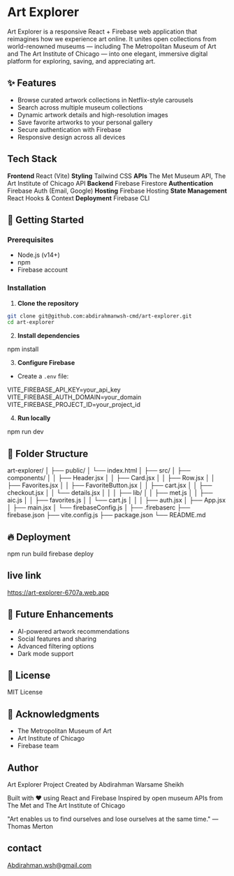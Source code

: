 # Art Explorer

Art Explorer is a responsive React + Firebase web application that reimagines how we experience art online.
It unites open collections from world-renowned museums — including The Metropolitan Museum of Art and The Art Institute of Chicago — into one elegant, immersive digital platform for exploring, saving, and appreciating art.

## ✨ Features

-  Browse curated artwork collections in Netflix-style carousels
-  Search across multiple museum collections
-  Dynamic artwork details and high-resolution images
-  Save favorite artworks to your personal gallery
-  Secure authentication with Firebase
-  Responsive design across all devices

## Tech Stack
**Frontend**	React (Vite)
**Styling**	Tailwind CSS
**APIs**	The Met Museum API, The Art Institute of Chicago API
**Backend**	Firebase Firestore
**Authentication**	Firebase Auth (Email, Google)
**Hosting**	Firebase Hosting
**State Management**	React Hooks & Context
**Deployment**	Firebase CLI
## 🚀 Getting Started

### Prerequisites
- Node.js (v14+)
- npm
- Firebase account

### Installation

1. **Clone the repository**
```bash
git clone git@github.com:abdirahmanwsh-cmd/art-explorer.git
cd art-explorer
```

2. **Install dependencies**

npm install


3. **Configure Firebase**
- Create a `.env` file:

VITE_FIREBASE_API_KEY=your_api_key
VITE_FIREBASE_AUTH_DOMAIN=your_domain
VITE_FIREBASE_PROJECT_ID=your_project_id


4. **Run locally**

npm run dev


## 📁 Folder Structure

art-explorer/
│
├── public/
│   └── index.html
│
├── src/
│   ├── components/
│   │   ├── Header.jsx
│   │   ├── Card.jsx
│   │   ├── Row.jsx
│   │   ├── Favorites.jsx
│   │   ├── FavoriteButton.jsx
│   │   ├── cart.jsx
│   │   ├── checkout.jsx
│   │   └── details.jsx
│   │
│   ├── lib/
│   │   ├── met.js
│   │   ├── aic.js
│   │   ├── favorites.js
│   │   └── cart.js
│   │
│   ├── auth.jsx
│   ├── App.jsx
│   ├── main.jsx
│   └── firebaseConfig.js
│
├── .firebaserc
├── firebase.json
├── vite.config.js
├── package.json
└── README.md

## 🔥 Deployment


npm run build
firebase deploy

## live link
  https://art-explorer-6707a.web.app

## 🎯 Future Enhancements

- AI-powered artwork recommendations
- Social features and sharing
- Advanced filtering options
- Dark mode support

## 📝 License

MIT License 


## 👏 Acknowledgments

- The Metropolitan Museum of Art
- Art Institute of Chicago
- Firebase team

## Author

Art Explorer Project
Created by Abdirahman Warsame Sheikh

Built with ❤️ using React and Firebase
Inspired by open museum APIs from The Met and The Art Institute of Chicago

"Art enables us to find ourselves and lose ourselves at the same time." — Thomas Merton

## contact
Abdirahman.wsh@gmail.com
